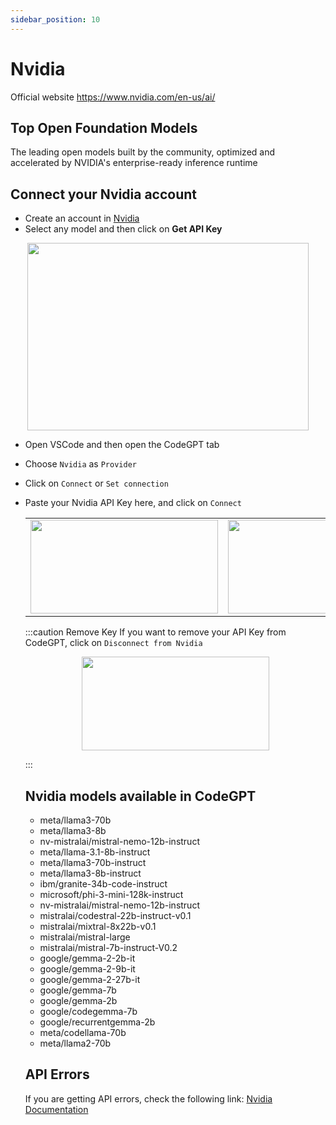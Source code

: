 ```yaml
---
sidebar_position: 10
---
```


# Nvidia
Official website https://www.nvidia.com/en-us/ai/

## Top Open Foundation Models
The leading open models built by the community, optimized and accelerated by NVIDIA's enterprise-ready inference runtime

## Connect your Nvidia account
- Create an account in [Nvidia](https://build.nvidia.com/)
- Select any model and then click on **Get API Key**

<p align="center">
      <img width="450" height="300" src="https://github.com/davila7/code-gpt-docs/assets/6216945/23065164-e04e-4f8f-a3f0-36e1ff65bcab" />
</p>

- Open VSCode and then open the CodeGPT tab
- Choose `Nvidia` as `Provider`
- Click on `Connect` or `Set connection`
- Paste your Nvidia API Key here, and click on `Connect`
  
  <table>
  <tr>
    <td align="center">
      <img width="300" height="150" src="https://github.com/user-attachments/assets/dcc7c6e3-e31a-4357-b33f-fdee6106ee88" />
    </td>
    <td align="center">
      <img width="300" height="150" src="https://github.com/user-attachments/assets/c0f04ae9-c643-4aec-bfe8-26235fcb3698" />
    </td>
  </tr>
</table>

:::caution Remove Key
If you want to remove your API Key from CodeGPT, click on `Disconnect from Nvidia`


<p align="center">
      <img width="300" height="150" src="https://github.com/user-attachments/assets/5d9510fb-ee96-4659-8cb5-10c28ac77cc4" />
</p>
:::

## Nvidia models available in CodeGPT
- meta/llama3-70b
- meta/llama3-8b 
- nv-mistralai/mistral-nemo-12b-instruct
- meta/llama-3.1-8b-instruct
- meta/llama3-70b-instruct
- meta/llama3-8b-instruct
- ibm/granite-34b-code-instruct
- microsoft/phi-3-mini-128k-instruct
- nv-mistralai/mistral-nemo-12b-instruct
- mistralai/codestral-22b-instruct-v0.1
- mistralai/mixtral-8x22b-v0.1
- mistralai/mistral-large
- mistralai/mistral-7b-instruct-V0.2
- google/gemma-2-2b-it
- google/gemma-2-9b-it
- google/gemma-2-27b-it
- google/gemma-7b
- google/gemma-2b
- google/codegemma-7b
- google/recurrentgemma-2b
- meta/codellama-70b 
- meta/llama2-70b

## API Errors
If you are getting API errors, check the following link: [Nvidia Documentation](https://docs.api.nvidia.com/)

